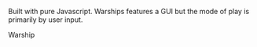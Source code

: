 Built with pure Javascript. Warships features a GUI but the mode of play is primarily by user input.

Warship
